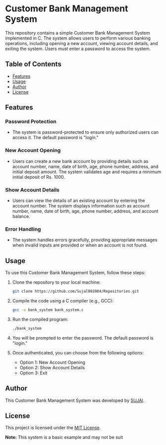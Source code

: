 # Customer Bank Management System



This repository contains a simple Customer Bank Management System implemented in C. The system allows users to perform various banking operations, including opening a new account, viewing account details, and exiting the system. Users must enter a password to access the system.

## Table of Contents

- [Features](#features)
- [Usage](#usage)
- [Author](#author)
- [License](#license)

## Features

### Password Protection
- The system is password-protected to ensure only authorized users can access it. The default password is "login."

### New Account Opening
- Users can create a new bank account by providing details such as account number, name, date of birth, age, phone number, address, and initial deposit amount. The system validates age and requires a minimum initial deposit of Rs. 1000.

### Show Account Details
- Users can view the details of an existing account by entering the account number. The system displays information such as account number, name, date of birth, age, phone number, address, and account balance.

### Error Handling
- The system handles errors gracefully, providing appropriate messages when invalid inputs are provided or when an account is not found.

## Usage

To use this Customer Bank Management System, follow these steps:

1. Clone the repository to your local machine:
   ```bash
   git clone https://github.com/Sujal092004/Repositories.git
   ```

2. Compile the code using a C compiler (e.g., GCC):
   ```bash
   gcc -o bank_system bank_system.c
   ```

3. Run the compiled program:
   ```bash
   ./bank_system
   ```

4. You will be prompted to enter the password. The default password is "login."

5. Once authenticated, you can choose from the following options:
   - Option 1: New Account Opening
   - Option 2: Show Account Details
   - Option 3: Exit

## Author

This Customer Bank Management System was developed by [SUJAl](https://github.com/Sujal092004).

## License

This project is licensed under the [MIT License](LICENSE).

**Note:** This system is a basic example and may not be suit
